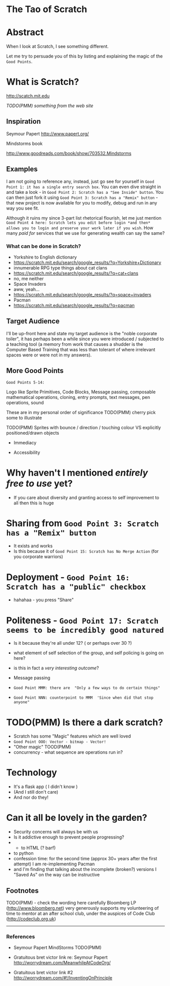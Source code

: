 The Tao of Scratch
====

Abstract
====

When I look at Scratch, I see something different.

Let me try to persuade you of this by listing and explaining the magic of the  `Good Points`.

# What is Scratch?

http://scatch.mit.edu

_TODO(PMM) something from the web site_

## Inspiration

Seymour Papert 
http://www.papert.org/

Mindstorms book

http://www.goodreads.com/book/show/703532.Mindstorms


## Examples

I am not going to reference any, instead, just go see for yourself in `Good Point 1: it has a single entry search box`.
You can even dive straight in and take a look - in `Good Point 2: Scratch has a "See Inside" button`.
You can then just fork it using `Good Point 3: Scratch has a "Remix" button` - that new project is now available for you to modify, debug and run in any way you see fit.

Although it ruins my since 3-part list rhetorical flourish, let me just mention `Good Point 4 here: Scratch lets you edit before login *and then* allows you to login and preserve your work later if you wish`.
How many _paid for_ services that we use for generating wealth can say the same?

### What can be done in Scratch?

 * Yorkshire to English dictionary
  * https://scratch.mit.edu/search/google_results/?q=Yorkshire+Dictionary 
 * innumerable RPG type things about cat clans
  * https://scratch.mit.edu/search/google_results/?q=cat+clans
  * no, me neither
 * Space Invaders
  * aww, yeah...
  * https://scratch.mit.edu/search/google_results/?q=space+invaders
 * Pacman 
  *  https://scratch.mit.edu/search/google_results/?q=pacman



## Target Audience
I'll be up-front here and state my target audience is the "noble corporate toiler", it has perhaps been a while since you were introduced / subjected to a teaching tool (a memory from work that causes a shudder is the Computer Based Training that was less than tolerant of where irrelevant spaces were or were not in my answers).



## More Good Points

`Good Points 5-14:`

Logo like Sprite Primitives, Code Blocks, Message passing, composable mathematical operations, cloning, entry prompts, text messages, pen operations, sound

These are in my personal order of significance TODO(PMM) cherry pick some to illustrate

TODO(PMM) Sprites with bounce / direction / touching colour VS explicitly positioned/drawn objects



* Immediacy
 
* Accessibility


# Why haven't I mentioned _entirely free to use_ yet?
* If you care about diversity and granting access to self improvement to all then this is huge



# Sharing from `Good Point 3: Scratch has a "Remix" button`
* It exists and works
* Is this because it of `Good Point 15: Scratch has No Merge Action` (for you corporate warriors)


# Deployment - `Good Point 16: Scratch has a "public" checkbox`
* hahahaa - you press "Share"

# Politeness - `Good Point 17: Scratch seems to be incredibly good natured`
* Is it because they're all under 12? ( or perhaps over 30 ?)
 * what element of self selection of the group, and self policing is going on here?
 * is this in fact a _very interesting outcome_?

* Message passing
* `Good Point MMM: there are  "Only a few ways to do certain things"`
 * `Good Point NNN: counterpoint to MMM  'Since when did that stop anyone"`


# TODO(PMM) Is there a dark scratch?

* Scratch has some "Magic" features which are well loved 
 * `Good Point OOO: Vector - bitmap - Vector!`
 * "Other magic" TOOD(PMM)
  * concurrency - what sequence are operations run in?

# Technology
* It's a flask app ( I didn't know )
 * (And I still don't care)
 * And nor do they!


# Can it all be lovely in the garden?
* Security concerns will always be with us
* Is it addictive enough to prevent people progressing?
 * - to HTML (? barf)
 * to python
 * confession time: for the second time (approx 30+ years after the first attempt) I am re-implementing Pacman
  * and I'm finding that talking about the incomplete (broken?) versions I "Saved As" on the way can be instructive


Footnotes
---------

TODO(PMM) - check the wording here carefully
Bloomberg LP (http://www.bloomberg.net) very generously supports my volunteering of time to mentor at an after school club, under the auspices of Code Club (http://codeclub.org.uk) 


---



### References


* Seymour Papert MindStorms TODO(PMM)

* Gratuitous bret victor link re: Seymour Papert
http://worrydream.com/MeanwhileAtCodeOrg/


* Gratuitous bret victor link #2
http://worrydream.com/#!/InventingOnPrinciple



